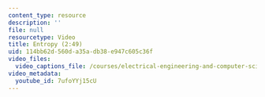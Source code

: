 ```yaml
---
content_type: resource
description: ''
file: null
resourcetype: Video
title: Entropy (2:49)
uid: 114bb62d-560d-a35a-db38-e947c605c36f
video_files:
  video_captions_file: /courses/electrical-engineering-and-computer-science/6-004-computation-structures-spring-2017/c1/c1s2/c1s2v3/entropy-2-49-/3683025.vtt
video_metadata:
  youtube_id: 7ufoYYj15cU
---
```

